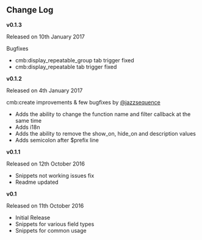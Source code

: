 **Change Log**
----------

**v0.1.3**

Released on 10th January 2017

Bugfixes
- cmb:display_repeatable_group tab trigger fixed
- cmb:display_repeatable tab trigger fixed

**v0.1.2**

Released on 4th January 2017

cmb:create improvements & few bugfixes by [@jazzsequence](https://github.com/jazzsequence)	
- Adds the ability to change the function name and filter callback at the same time
- Adds i18n
- Adds the ability to remove the show_on, hide_on and description values
- Adds semicolon after $prefix line

**v0.1.1**

Released on 12th October 2016

 - Snippets not working issues fix
 - Readme updated

**v0.1**

Released on 11th October 2016

 - Initial Release
 - Snippets for various field types
 - Snippets for common usage
